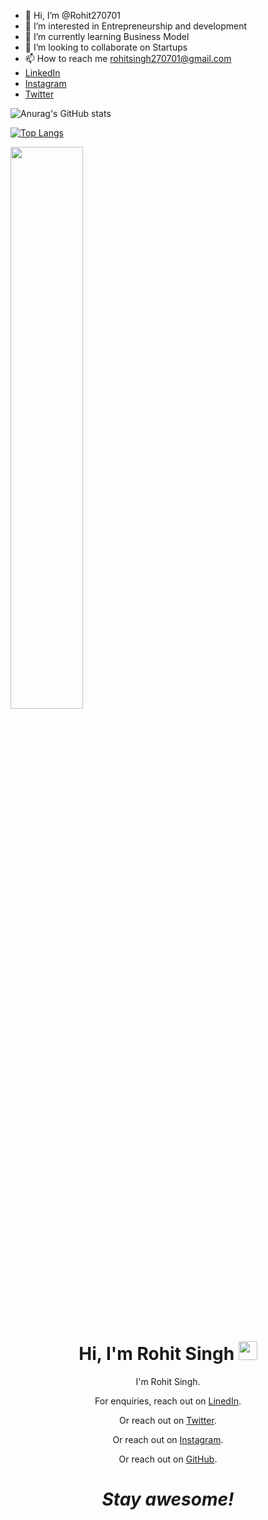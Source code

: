 - 👋 Hi, I’m @Rohit270701
- 👀 I’m interested in Entrepreneurship and development
- 🌱 I’m currently learning Business Model
- 💞️ I’m looking to collaborate on Startups
- 📫 How to reach me rohitsingh270701@gmail.com
- <a href="https://www.linkedin.com/in/rohit-singh-1132531b5">LinkedIn</a><br>
- <a href="https://instagram.com/rohittt.singh">Instagram</a><br>
- <a href="https://twitter.com/rohitttsingh07?t=z9qE22ig9Tf3VEo8mzihfA&s=09">Twitter</a><br>

![Anurag's GitHub stats](https://github-readme-stats.vercel.app/api?username=rohitttsingh&show_icons=true&theme=radical)


[![Top Langs](https://github-readme-stats.vercel.app/api/top-langs/?username=rohitttsingh&layout=compact)](https://github.com/rohitttsingh/github-readme-stats) <br>

  <img width="48%" src="https://github-readme-streak-stats.herokuapp.com/?user=rohitttsingh&theme=radical" />


<h1 align="center">Hi, I'm Rohit Singh <img src="https://raw.githubusercontent.com/MartinHeinz/MartinHeinz/master/wave.gif" width="30px" height='30px'></h1>
<p align='center'>
I'm Rohit Singh.
</p>
<p align='center'>For enquiries, reach out on <a href="https://www.linkedin.com/in/rohit-singh-1132531b5">LinedIn</a>.</p>
<p align='center'>Or reach out on <a href="https://twitter.com/rohitttsingh07?t=z9qE22ig9Tf3VEo8mzihfA&s=09">Twitter</a>.</p>
<p align='center'>Or reach out on <a href="https://instagram.com/rohittt.singh">Instagram</a>.</p>
<p align='center'>Or reach out on <a href="https://github.com/rohitttsingh">GitHub</a>.</p>

<h1 align='center'><i>Stay awesome!</i></h1>

